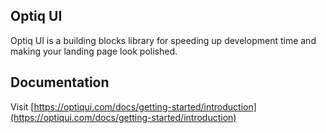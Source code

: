 ## Optiq UI

Optiq UI is a building blocks library for speeding up development time and making your landing page look polished.

## Documentation

Visit [https://optiqui.com/docs/getting-started/introduction](https://optiqui.com/docs/getting-started/introduction)
